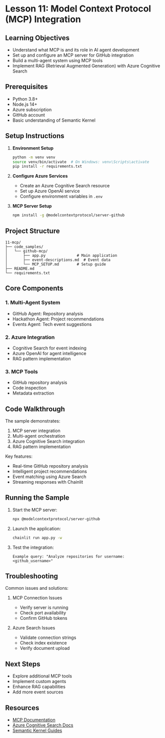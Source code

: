# Lesson 11: Model Context Protocol (MCP) Integration

## Learning Objectives
- Understand what MCP is and its role in AI agent development
- Set up and configure an MCP server for GitHub integration
- Build a multi-agent system using MCP tools
- Implement RAG (Retrieval Augmented Generation) with Azure Cognitive Search

## Prerequisites
- Python 3.8+
- Node.js 14+
- Azure subscription
- GitHub account
- Basic understanding of Semantic Kernel

## Setup Instructions

1. **Environment Setup**
   ```bash
   python -m venv venv
   source venv/bin/activate  # On Windows: venv\Scripts\activate
   pip install -r requirements.txt
   ```

2. **Configure Azure Services**
   - Create an Azure Cognitive Search resource
   - Set up Azure OpenAI service
   - Configure environment variables in `.env`

3. **MCP Server Setup**
   ```bash
   npm install -g @modelcontextprotocol/server-github
   ```

## Project Structure

```
11-mcp/
├── code_samples/
│   └── github-mcp/
│       ├── app.py              # Main application
│       ├── event-descriptions.md  # Event data
│       └── MCP_SETUP.md        # Setup guide
├── README.md
└── requirements.txt
```

## Core Components

### 1. Multi-Agent System
- GitHub Agent: Repository analysis
- Hackathon Agent: Project recommendations
- Events Agent: Tech event suggestions

### 2. Azure Integration
- Cognitive Search for event indexing
- Azure OpenAI for agent intelligence
- RAG pattern implementation

### 3. MCP Tools
- GitHub repository analysis
- Code inspection
- Metadata extraction

## Code Walkthrough

The sample demonstrates:
1. MCP server integration
2. Multi-agent orchestration
3. Azure Cognitive Search integration
4. RAG pattern implementation

Key features:
- Real-time GitHub repository analysis
- Intelligent project recommendations
- Event matching using Azure Search
- Streaming responses with Chainlit

## Running the Sample

1. Start the MCP server:
   ```bash
   npx @modelcontextprotocol/server-github
   ```

2. Launch the application:
   ```bash
   chainlit run app.py -w
   ```

3. Test the integration:
   ```
   Example query: "Analyze repositories for username: <github_username>"
   ```

## Troubleshooting

Common issues and solutions:
1. MCP Connection Issues
   - Verify server is running
   - Check port availability
   - Confirm GitHub tokens

2. Azure Search Issues
   - Validate connection strings
   - Check index existence
   - Verify document upload

## Next Steps
- Explore additional MCP tools
- Implement custom agents
- Enhance RAG capabilities
- Add more event sources

## Resources
- [MCP Documentation](https://github.com/microsoft/semantic-kernel/tree/main/python/semantic-kernel/semantic_kernel/connectors/mcp)
- [Azure Cognitive Search Docs](https://learn.microsoft.com/azure/search/)
- [Semantic Kernel Guides](https://learn.microsoft.com/semantic-kernel/)